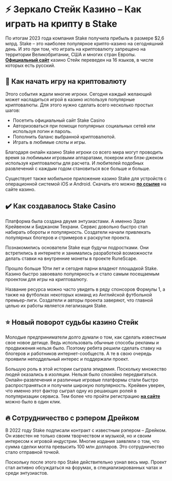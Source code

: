# ⚡️ Зеркало Стейк Казино – Как играть на крипту в Stake  
По итогам 2023 года компания Stake получила прибыль в размере $2,6 млрд. Stake – это наиболее популярное крипто-казино на сегодняшний день. И это при том, что играть на криптовалюту запрещено на территории Великобритании, США и многих стран Европы. **[Официальный сайт](https://nauruzovoadm.ru)** казино Стейк переведен на 16 языков, в числе которых есть русский.

## 🎰 Как начать игру на криптовалюту
Этого события ждали многие игроки. Сегодня каждый желающий может насладиться игрой в казино используя популярные криптовалюты. Для этого нужно сделать всего несколько простых шагов: 
<ul>
    <li>Посетить официальный сайт Stake Casino</li>
    <li>Авторизоваться при помощи популярных социальных сетей или используя логин и пароль.</li>
    <li>Пополнить баланс выбранной криптовалютой.</li>
    <li>Играть в любимые слоты и игры.</li>
</ul>
<p>Благодаря онлайн казино Stake игроки со всего мира могут проводить время за любимыми игровыми аппаратами, покером или блэк-джеком используя криптовалюты для расчета. И любителей подобных развлечений с каждым годом становиться все больше и больше.</p>

Существует также мобильное приложение казино Stake для устройств с операционной системой iOS и Android. Скачать его можно **[по ссылке](https://nauruzovoadm.ru/mobile-stake-skachat/)** на сайте казино.

## ✔️ Как создавалось Stake Casino
Платформа была создана двумя энтузиастами. А именно Эдом Крейвеном и Биджаном Техрани. Сервис довольно быстро стал набирать обороты и популярность. Создатели начали привлекать популярных блогеров и стримеров к раскрутке проекта.

Познакомились основатели Stake еще будучи подростками. Они встретились в интернете и занимались разработкой возможности делать ставки на внутренние монеты в проекте RuneScape.

Прошло больше 10ти лет и сегодня парни владеют площадкой Stake. Казино быстро завоевало популярность и стало самым посещаемым проектом для игры на криптовалюту. 

Название ресурса можно часто увидеть в ряду спонсоров Формулы 1, а также на футболках некоторых команд из Английской футбольной премьер-лиги. Создатели и авторы проекта заверяют, что главной целью их работы является легализация Stake.

## ⭐️ Новый поворот судьбы казино Стейк
Молодые предприниматели долго думали о том, как сделать известным свое новое детище. Ведь использовать обычные способы рекламы и продвижения нельзя было. Поэтому ребята решили сделать ставку на блогеров и работников интернет-сообществ. А те в свою очередь проявили неподдельный интерес и поддержали проект.

Большую роль в этой истории сыграла эпидемия. Поскольку множество людей оказались в изоляции. Нельзя было спокойно передвигаться. Онлайн-развлечения и различные игровые платформы 
стали быстро распространяться и получили широкую популярность. Крейвен уверен, что именно этот фактор сыграл одну из решающих ролей в популяризации сервиса. Тем более что пройти регистрацию **[на сайте](https://nauruzovoadm.ru/registration-stake-casino/)** можно было в один клик. 

## 🔥 Сотрудничество с рэпером Дрейком
В 2022 году Stake подписали контракт с известным рэпером – Дрейком. Он известен не только своим творчеством и музыкой, но и своим интересом к игровой индустрии. Многие издания заявляли о том, что сумма сделки могла превысить 100 млн долларов. Это сотрудничество стало отправной точкой.

Поскольку после этого про Stake действительно узнал весь мир. Проект стал активно обсуждаться на форумах, в специализированных чатах и среди энтузиастов.
